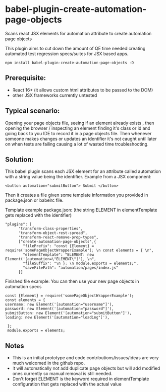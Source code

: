 # babel-plugin-create-automation-page-objects
Scans react JSX elements for automation attribute to create automation page objects

This plugin aims to cut down the amount of QE time needed creating automated test regression specs/suites for JSX based apps.

```
npm install babel-plugin-create-automation-page-objects -D
```

## Prerequisite:
- React 16+ (it allows custom html attributes to be passed to the DOM)
- other JSX frameworks currently untested

## Typical scenario:
Opening your page objects file, seeing if an element already exists , then opening the browser / inspecting an element finding it's class or id and going back to you IDE to record it in a page objects file. Then whenever someone makes changes or updates an identifier it's not caught until later on when tests are failing causing a lot of wasted time troubleshooting.

## Solution:
This babel plugin scans each JSX element for an attribute called automation with a string value being the identifier.
Example from a JSX component:

 ```<button automation="submitButton"> Submit </button>```

Then it creates a file given some template information you provided in package.json or babelrc file.

Template example package.json: (the string ELEMENT in elementTemplate gets replaced with the identifier)
```
"plugins": [
      "transform-class-properties",
      "transform-object-rest-spread",
      "transform-react-remove-prop-types",
      ["create-automation-page-objects",{
        "filePrefix": "const {Element} = require('somePageObjectWrapperExample'); \n const elements = { \n",
        "elementTemplate": "ELEMENT: new Element('[automation=\"ELEMENT\"]'), \n",
        "fileSuffix": "\n }; \n module.exports = elements;",
        "saveFilePath": "automation/pages/index.js"
      }]
```

Finished file example:
You can then use your new page objects in automation specs
```
const {Element} = require('somePageObjectWrapperExample'); 
const elements = { 
username: new Element('[automation="username"]'), 
password: new Element('[automation="password"]'), 
submitButton: new Element('[automation="submitButton"]'),
loading: new Element('[automation="loading"]'), 

 }; 
 module.exports = elements;
```

## Notes
- This is an initial prototype and code contributions/issues/ideas are very much welcomed in the github repo.
- It will automatically not add duplicate page objects but will add modified ones currently so manual removal is still needed.
- Don't forget ELEMENT is the keyword required in elementTemplate configuration that gets replaced with the actual value


